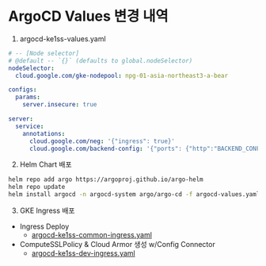 # ArgoCD Values 변경 내역

1. argocd-ke1ss-values.yaml
```yaml
# -- [Node selector]
# @default -- `{}` (defaults to global.nodeSelector)
nodeSelector:
  cloud.google.com/gke-nodepool: npg-01-asia-northeast3-a-bear

configs:
  params:
    server.insecure: true

server:
  service:
    annotations:
      cloud.google.com/neg: '{"ingress": true}'
      cloud.google.com/backend-config: '{"ports": {"http":"BACKEND_CONFIG_NAME"}}' 
```

2. Helm Chart 배포 
```bash
helm repo add argo https://argoproj.github.io/argo-helm
helm repo update
helm install argocd -n argocd-system argo/argo-cd -f argocd-values.yaml  
```

3. GKE Ingress 배포
 * Ingress Deploy
    * [argocd-ke1ss-common-ingress.yaml](./argocd-ke1ss-common-ingress.yaml)
 * ComputeSSLPolicy & Cloud Armor 생성 w/Config Connector
    - [argocd-ke1ss-dev-ingress.yaml](https://gitlab.wemakeprice.cloud/wish-platform/481965497078/152502355868/prj-dev-wish-ke1ss-6213/-/blob/main/argocd-ke1ss-dev-ingress.yaml)


